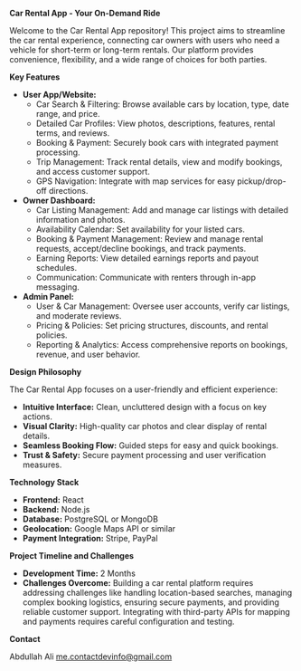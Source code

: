 **Car Rental App - Your On-Demand Ride**


Welcome to the Car Rental App repository! This project aims to streamline the car rental experience, connecting car owners with users who need a vehicle for short-term or long-term rentals. Our platform provides convenience, flexibility, and a wide range of choices for both parties.

**Key Features**

*   **User App/Website:**
    *   Car Search & Filtering: Browse available cars by location, type, date range, and price.
    *   Detailed Car Profiles: View photos, descriptions, features, rental terms, and reviews.
    *   Booking & Payment: Securely book cars with integrated payment processing.
    *   Trip Management: Track rental details, view and modify bookings, and access customer support.
    *   GPS Navigation: Integrate with map services for easy pickup/drop-off directions.
*   **Owner Dashboard:**
    *   Car Listing Management: Add and manage car listings with detailed information and photos.
    *   Availability Calendar: Set availability for your listed cars.
    *   Booking & Payment Management: Review and manage rental requests, accept/decline bookings, and track payments.
    *   Earning Reports: View detailed earnings reports and payout schedules.
    *   Communication: Communicate with renters through in-app messaging.
*   **Admin Panel:**
    *   User & Car Management: Oversee user accounts, verify car listings, and moderate reviews.
    *   Pricing & Policies: Set pricing structures, discounts, and rental policies.
    *   Reporting & Analytics: Access comprehensive reports on bookings, revenue, and user behavior.

**Design Philosophy**

The Car Rental App focuses on a user-friendly and efficient experience:

*   **Intuitive Interface:**  Clean, uncluttered design with a focus on key actions.
*   **Visual Clarity:** High-quality car photos and clear display of rental details.
*   **Seamless Booking Flow:**  Guided steps for easy and quick bookings.
*   **Trust & Safety:** Secure payment processing and user verification measures.

**Technology Stack**

*   **Frontend:** React
*   **Backend:** Node.js
*   **Database:** PostgreSQL or MongoDB
*   **Geolocation:** Google Maps API or similar
*   **Payment Integration:** Stripe, PayPal


**Project Timeline and Challenges**

*   **Development Time:** 2 Months
*   **Challenges Overcome:**
    Building a car rental platform requires addressing challenges like handling location-based searches, managing complex booking logistics, ensuring secure payments, and providing reliable customer support. Integrating with third-party APIs for mapping and payments requires careful configuration and testing.


**Contact**

Abdullah Ali
me.contactdevinfo@gmail.com
